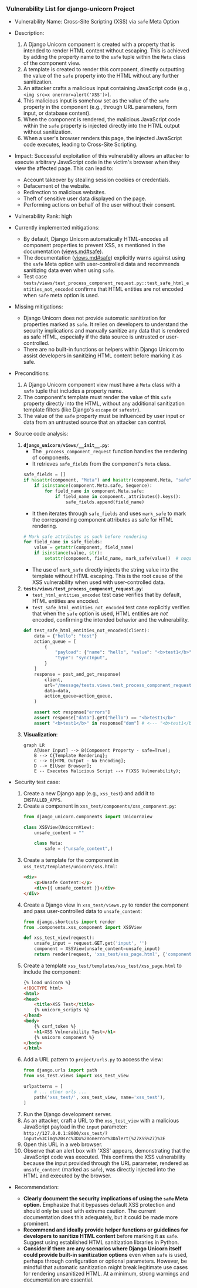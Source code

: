 ### Vulnerability List for django-unicorn Project

* Vulnerability Name: Cross-Site Scripting (XSS) via `safe` Meta Option

* Description:
    1. A Django Unicorn component is created with a property that is intended to render HTML content without escaping. This is achieved by adding the property name to the `safe` tuple within the `Meta` class of the component view.
    2. A template is created to render this component, directly outputting the value of the `safe` property into the HTML without any further sanitization.
    3. An attacker crafts a malicious input containing JavaScript code (e.g., `<img src=x onerror=alert('XSS')>`).
    4. This malicious input is somehow set as the value of the `safe` property in the component (e.g., through URL parameters, form input, or database content).
    5. When the component is rendered, the malicious JavaScript code within the `safe` property is injected directly into the HTML output without sanitization.
    6. When a user's browser renders this page, the injected JavaScript code executes, leading to Cross-Site Scripting.

* Impact:
    Successful exploitation of this vulnerability allows an attacker to execute arbitrary JavaScript code in the victim's browser when they view the affected page. This can lead to:
    - Account takeover by stealing session cookies or credentials.
    - Defacement of the website.
    - Redirection to malicious websites.
    - Theft of sensitive user data displayed on the page.
    - Performing actions on behalf of the user without their consent.

* Vulnerability Rank: high

* Currently implemented mitigations:
    - By default, Django Unicorn automatically HTML-encodes all component properties to prevent XSS, as mentioned in the documentation ([views.md#safe](https://www.django-unicorn.com/docs/views/#safe)).
    - The documentation ([views.md#safe](https://www.django-unicorn.com/docs/views/#safe)) explicitly warns against using the `safe` Meta option with user-controlled data and recommends sanitizing data even when using `safe`.
    - Test case `tests/views/test_process_component_request.py::test_safe_html_entities_not_encoded` confirms that HTML entities are not encoded when `safe` meta option is used.

* Missing mitigations:
    - Django Unicorn does not provide automatic sanitization for properties marked as `safe`. It relies on developers to understand the security implications and manually sanitize any data that is rendered as safe HTML, especially if the data source is untrusted or user-controlled.
    - There are no built-in functions or helpers within Django Unicorn to assist developers in sanitizing HTML content before marking it as safe.

* Preconditions:
    1. A Django Unicorn component view must have a `Meta` class with a `safe` tuple that includes a property name.
    2. The component's template must render the value of this `safe` property directly into the HTML, without any additional sanitization template filters (like Django's `escape` or `safestr`).
    3. The value of the `safe` property must be influenced by user input or data from an untrusted source that an attacker can control.

* Source code analysis:
    1. **`django_unicorn/views/__init__.py`**:
        - The `_process_component_request` function handles the rendering of components.
        - It retrieves `safe_fields` from the component's `Meta` class.
        ```python
        safe_fields = []
        if hasattr(component, "Meta") and hasattr(component.Meta, "safe"):
            if isinstance(component.Meta.safe, Sequence):
                for field_name in component.Meta.safe:
                    if field_name in component._attributes().keys():
                        safe_fields.append(field_name)
        ```
        - It then iterates through `safe_fields` and uses `mark_safe` to mark the corresponding component attributes as safe for HTML rendering.
        ```python
        # Mark safe attributes as such before rendering
        for field_name in safe_fields:
            value = getattr(component, field_name)
            if isinstance(value, str):
                setattr(component, field_name, mark_safe(value))  # noqa: S308
        ```
        - The use of `mark_safe` directly injects the string value into the template without HTML escaping. This is the root cause of the XSS vulnerability when used with user-controlled data.
    2. **`tests/views/test_process_component_request.py`**:
        - `test_html_entities_encoded` test case verifies that by default, HTML entities are encoded.
        - `test_safe_html_entities_not_encoded` test case explicitly verifies that when the `safe` option is used, HTML entities are *not* encoded, confirming the intended behavior and the vulnerability.
        ```python
        def test_safe_html_entities_not_encoded(client):
            data = {"hello": "test"}
            action_queue = [
                {
                    "payload": {"name": "hello", "value": "<b>test1</b>"},
                    "type": "syncInput",
                }
            ]
            response = post_and_get_response(
                client,
                url="/message/tests.views.test_process_component_request.FakeComponentSafe",
                data=data,
                action_queue=action_queue,
            )

            assert not response["errors"]
            assert response["data"].get("hello") == "<b>test1</b>"
            assert "<b>test1</b>" in response["dom"] # <--- "<b>test1</b>" is directly in the DOM
        ```
    3. **Visualization**:
        ```mermaid
        graph LR
            A[User Input] --> B(Component Property - safe=True);
            B --> C{Template Rendering};
            C --> D[HTML Output - No Encoding];
            D --> E[User Browser];
            E -- Executes Malicious Script --> F(XSS Vulnerability);
        ```

* Security test case:
    1. Create a new Django app (e.g., `xss_test`) and add it to `INSTALLED_APPS`.
    2. Create a component in `xss_test/components/xss_component.py`:
        ```python
        from django_unicorn.components import UnicornView

        class XSSView(UnicornView):
            unsafe_content = ""

            class Meta:
                safe = ("unsafe_content",)
        ```
    3. Create a template for the component in `xss_test/templates/unicorn/xss.html`:
        ```html
        <div>
            <p>Unsafe Content:</p>
            <div>{{ unsafe_content }}</div>
        </div>
        ```
    4. Create a Django view in `xss_test/views.py` to render the component and pass user-controlled data to `unsafe_content`:
        ```python
        from django.shortcuts import render
        from .components.xss_component import XSSView

        def xss_test_view(request):
            unsafe_input = request.GET.get('input', '')
            component = XSSView(unsafe_content=unsafe_input)
            return render(request, 'xss_test/xss_page.html', {'component': component})
        ```
    5. Create a template `xss_test/templates/xss_test/xss_page.html` to include the component:
        ```html
        {% load unicorn %}
        <!DOCTYPE html>
        <html>
        <head>
            <title>XSS Test</title>
            {% unicorn_scripts %}
        </head>
        <body>
            {% csrf_token %}
            <h1>XSS Vulnerability Test</h1>
            {% unicorn component %}
        </body>
        </html>
        ```
    6. Add a URL pattern to `project/urls.py` to access the view:
        ```python
        from django.urls import path
        from xss_test.views import xss_test_view

        urlpatterns = [
            # ... other urls ...
            path('xss_test/', xss_test_view, name='xss_test'),
        ]
        ```
    7. Run the Django development server.
    8. As an attacker, craft a URL to the `xss_test_view` with a malicious JavaScript payload in the `input` parameter: `http://127.0.0.1:8000/xss_test/?input=%3Cimg%20src%3Dx%20onerror%3Dalert(%27XSS%27)%3E`
    9. Open this URL in a web browser.
    10. Observe that an alert box with 'XSS' appears, demonstrating that the JavaScript code was executed. This confirms the XSS vulnerability because the input provided through the URL parameter, rendered as `unsafe_content` (marked as `safe`), was directly injected into the HTML and executed by the browser.

* Recommendation:
    - **Clearly document the security implications of using the `safe` Meta option.** Emphasize that it bypasses default XSS protection and should only be used with extreme caution. The current documentation does this adequately, but it could be made more prominent.
    - **Recommend and ideally provide helper functions or guidelines for developers to sanitize HTML content** before marking it as `safe`. Suggest using established HTML sanitization libraries in Python.
    - **Consider if there are any scenarios where Django Unicorn itself could provide built-in sanitization options** even when `safe` is used, perhaps through configuration or optional parameters. However, be mindful that automatic sanitization might break legitimate use cases for rendering unsanitized HTML. At a minimum, strong warnings and documentation are essential.
